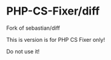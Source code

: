 # PHP-CS-Fixer/diff

Fork of sebastian/diff

This is version is for PHP CS Fixer only!

Do not use it!
